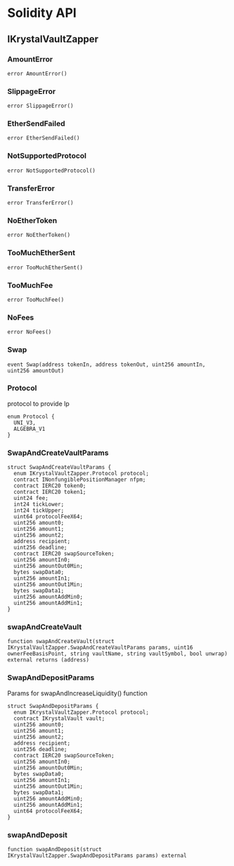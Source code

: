 # Solidity API

## IKrystalVaultZapper

### AmountError

```solidity
error AmountError()
```

### SlippageError

```solidity
error SlippageError()
```

### EtherSendFailed

```solidity
error EtherSendFailed()
```

### NotSupportedProtocol

```solidity
error NotSupportedProtocol()
```

### TransferError

```solidity
error TransferError()
```

### NoEtherToken

```solidity
error NoEtherToken()
```

### TooMuchEtherSent

```solidity
error TooMuchEtherSent()
```

### TooMuchFee

```solidity
error TooMuchFee()
```

### NoFees

```solidity
error NoFees()
```

### Swap

```solidity
event Swap(address tokenIn, address tokenOut, uint256 amountIn, uint256 amountOut)
```

### Protocol

protocol to provide lp

```solidity
enum Protocol {
  UNI_V3,
  ALGEBRA_V1
}
```

### SwapAndCreateVaultParams

```solidity
struct SwapAndCreateVaultParams {
  enum IKrystalVaultZapper.Protocol protocol;
  contract INonfungiblePositionManager nfpm;
  contract IERC20 token0;
  contract IERC20 token1;
  uint24 fee;
  int24 tickLower;
  int24 tickUpper;
  uint64 protocolFeeX64;
  uint256 amount0;
  uint256 amount1;
  uint256 amount2;
  address recipient;
  uint256 deadline;
  contract IERC20 swapSourceToken;
  uint256 amountIn0;
  uint256 amountOut0Min;
  bytes swapData0;
  uint256 amountIn1;
  uint256 amountOut1Min;
  bytes swapData1;
  uint256 amountAddMin0;
  uint256 amountAddMin1;
}
```

### swapAndCreateVault

```solidity
function swapAndCreateVault(struct IKrystalVaultZapper.SwapAndCreateVaultParams params, uint16 ownerFeeBasisPoint, string vaultName, string vaultSymbol, bool unwrap) external returns (address)
```

### SwapAndDepositParams

Params for swapAndIncreaseLiquidity() function

```solidity
struct SwapAndDepositParams {
  enum IKrystalVaultZapper.Protocol protocol;
  contract IKrystalVault vault;
  uint256 amount0;
  uint256 amount1;
  uint256 amount2;
  address recipient;
  uint256 deadline;
  contract IERC20 swapSourceToken;
  uint256 amountIn0;
  uint256 amountOut0Min;
  bytes swapData0;
  uint256 amountIn1;
  uint256 amountOut1Min;
  bytes swapData1;
  uint256 amountAddMin0;
  uint256 amountAddMin1;
  uint64 protocolFeeX64;
}
```

### swapAndDeposit

```solidity
function swapAndDeposit(struct IKrystalVaultZapper.SwapAndDepositParams params) external
```
